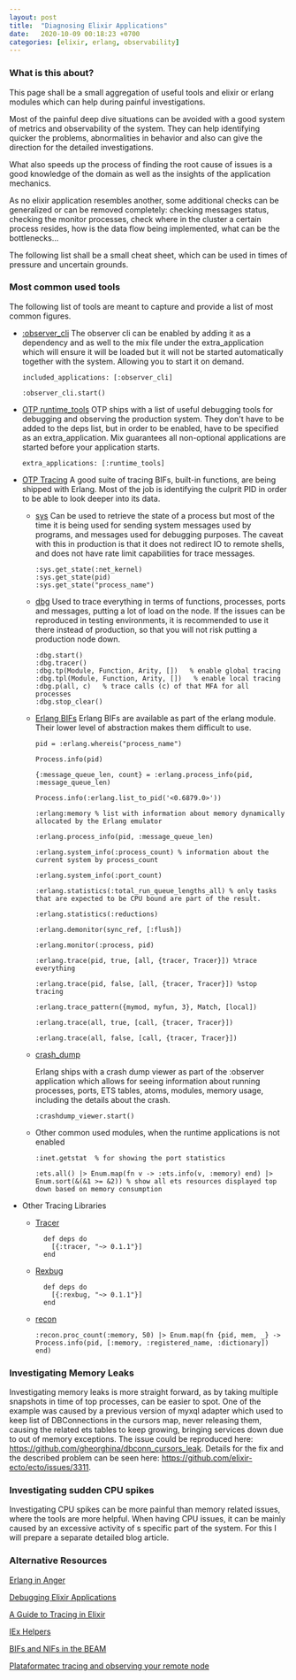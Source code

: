 ```yaml
---
layout: post
title:  "Diagnosing Elixir Applications"
date:   2020-10-09 00:18:23 +0700
categories: [elixir, erlang, observability]
---
```



### What is this about?


This page shall be a small aggregation of useful tools and elixir or erlang modules which can help during painful investigations.

Most of the painful deep dive situations can be avoided with a good system of metrics and observability of the system. They can help identifying quicker the problems, abnormalities in behavior and also can give the direction for the detailed investigations.

What also speeds up the process of finding the root cause of issues is a good knowledge of the domain as well as the insights of the application mechanics. 

As no elixir application resembles another, some additional checks can be generalized or can be removed completely: checking messages status, checking the monitor processes, check where in the cluster a certain process resides, how is the data flow being implemented, what can be the bottlenecks...

The following list shall be a small cheat sheet, which can be used in times of pressure and uncertain grounds.


### Most common used tools

The following list of tools are meant to capture and provide a list of most common figures.

  - [:observer_cli](https://hexdocs.pm/observer_cli/) 
    The observer cli can be enabled by adding it as a dependency and as well to the mix file under the extra_application which will ensure it will be loaded but it will not be started automatically together with the system. Allowing you to start it on demand.  
    
      ```
      included_applications: [:observer_cli]
      ``` 

      ```
      :observer_cli.start()
      ```

  - [OTP runtime_tools]([https://erlang.org/doc/man/runtime_tools_app.html)
    OTP ships with a list of useful debugging tools for debugging and observing the production system. They don't have to be added to the deps list, but in order to be enabled, have to be specified as an extra_application. Mix guarantees all non-optional applications are started before your application starts.

      ```
      extra_applications: [:runtime_tools]
      ```

  - [OTP Tracing]() 
    A good suite of tracing BIFs, built-in functions, are being shipped with Erlang. Most of the job is identifying the culprit PID in order to be able to look deeper into its data.
    
    - [sys](https://erlang.org/doc/man/sys.html)
      Can be used to retrieve the state of a process but most of the time it is being used for sending system messages used by programs, and messages used for debugging purposes.
      The caveat with this in production is that it does not redirect IO to remote shells, and does not have rate limit capabilities for trace messages.

      ```
      :sys.get_state(:net_kernel)
      :sys.get_state(pid)
      :sys.get_state("process_name")
      ``` 

    - [dbg](https://erlang.org/doc/man/dbg.html)
      Used to trace everything in terms of functions, processes, ports and messages, putting a lot of load on the node.
      If the issues can be reproduced in testing environments, it is recommended to use it there instead of production, so that you will not risk putting a production node down. 

      ```
      :dbg.start() 
      :dbg.tracer() 
      :dbg.tp(Module, Function, Arity, [])   % enable global tracing
      :dbg.tpl(Module, Function, Arity, [])   % enable local tracing
      :dbg.p(all, c)   % trace calls (c) of that MFA for all processes 
      :dbg.stop_clear() 
      ```

    - [Erlang BIFs](https://erlang.org/doc/man/erlang.html)
      Erlang BIFs are available as part of the erlang module. Their lower level of abstraction makes them difficult to use.

      ```
      pid = :erlang.whereis("process_name")
      
      Process.info(pid)
      
      {:message_queue_len, count} = :erlang.process_info(pid, :message_queue_len)

      Process.info(:erlang.list_to_pid('<0.6879.0>'))

      :erlang:memory % list with information about memory dynamically allocated by the Erlang emulator

      :erlang.process_info(pid, :message_queue_len)

      :erlang.system_info(:process_count) % information about the current system by process_count

      :erlang.system_info(:port_count)

      :erlang.statistics(:total_run_queue_lengths_all) % only tasks that are expected to be CPU bound are part of the result.

      :erlang.statistics(:reductions) 

      :erlang.demonitor(sync_ref, [:flush]) 

      :erlang.monitor(:process, pid)

      :erlang.trace(pid, true, [all, {tracer, Tracer}]) %trace everything

      :erlang.trace(pid, false, [all, {tracer, Tracer}]) %stop tracing

      :erlang.trace_pattern({mymod, myfun, 3}, Match, [local])

      :erlang.trace(all, true, [call, {tracer, Tracer}])
   
      :erlang.trace(all, false, [call, {tracer, Tracer}])
      ```


    - [crash_dump](https://erlang.org/doc/apps/erts/crash_dump.html)

      Erlang ships with a crash dump viewer as part of the :observer application which allows for seeing information about running processes, ports, ETS tables, atoms, modules, memory usage, including the details about the crash.

      ```
      :crashdump_viewer.start()
      ```

    - Other common used modules, when the runtime applications is not enabled

      ```
      :inet.getstat  % for showing the port statistics

      :ets.all() |> Enum.map(fn v -> :ets.info(v, :memory) end) |> Enum.sort(&(&1 >= &2)) % show all ets resources displayed top down based on memory consumption
      ```

  - Other Tracing Libraries
  
      - [Tracer](https://hexdocs.pm/tracer/readme.html)

        ```
          def deps do
            [{:tracer, "~> 0.1.1"}]
          end
        ```

      - [Rexbug](https://github.com/nietaki/rexbug)

        ```
          def deps do
            [{:rexbug, "~> 0.1.1"}]
          end
        ``` 

      - [recon](https://ferd.github.io/recon/) 

        ```
        :recon.proc_count(:memory, 50) |> Enum.map(fn {pid, mem, _} -> Process.info(pid, [:memory, :registered_name, :dictionary]) end)
        ```



### Investigating Memory Leaks

  Investigating memory leaks is more straight forward, as by taking multiple snapshots in time of top processes, can be easier to spot.
  One of the example was caused by a previous version of myxql adapter which used to keep list of DBConnections in the cursors map, never releasing them, causing the related ets tables to keep growing, bringing services down due to out of memory exceptions. 
  The issue could be reproduced here: https://github.com/gheorghina/dbconn_cursors_leak.
  Details for the fix and the described problem can be seen here: https://github.com/elixir-ecto/ecto/issues/3311. 



### Investigating sudden CPU spikes

  Investigating CPU spikes can be more painful than memory related issues, where the tools are more helpful. When having CPU issues, it can be mainly caused by an excessive activity of s specific part of the system. For this I will prepare a separate detailed blog article.



### Alternative Resources

[Erlang in Anger](https://www.erlang-in-anger.com/)  

[Debugging Elixir Applications](https://elixir-lang.org/getting-started/debugging.html) 

[A Guide to Tracing in Elixir](https://www.erlang-solutions.com/blog/a-guide-to-tracing-in-elixir.html)

[IEx Helpers](https://hexdocs.pm/iex/IEx.Helpers.html)
 
[BIFs and NIFs in the BEAM](http://beam-wisdoms.clau.se/en/latest/eli5-bif-nif.html)

[Plataformatec tracing and observing your remote node](http://blog.plataformatec.com.br/2016/05/tracing-and-observing-your-remote-node/)
